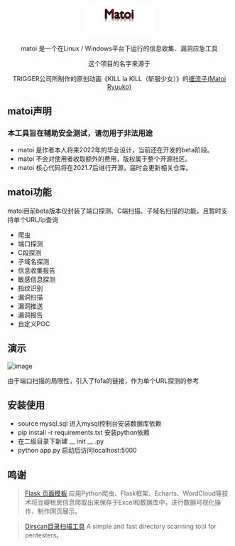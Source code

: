 <div align="center">
   <img width="160" src="./matoi.png" alt="logo"></br>



matoi 是一个在Linux / Windows平台下运行的信息收集、漏洞应急工具

这个项目的名字来源于
    <p>TRIGGER公司所制作的原创动画《KILL la KILL（斩服少女）》的<a href="https://zh.moegirl.org.cn/%E7%BC%A0%E6%B5%81%E5%AD%90">缠流子(Matoi Ryuuko)</a></p>
</div>

## matoi声明

### 本工具旨在辅助安全测试，请勿用于非法用途

- matoi 是作者本人将来2022年的毕业设计，当前还在开发的beta阶段。
- matoi 不会对使用者收取额外的费用，版权属于整个开源社区。
- matoi 核心代码将在2021.7后进行开源，届时会更新相关仓库。

## matoi功能

matoi目前beta版本仅封装了端口探测、C端扫描、子域名扫描的功能，且暂时支持单个URL/ip查询

- 爬虫
- 端口探测
- C段探测
- 子域名探测
- 信息收集报告
- 敏感信息探测
- 指纹识别
- 漏洞扫描
- 漏洞推送
- 漏洞报告
- 自定义POC

## 演示

![image](./matoi.gif)

由于端口扫描的局限性，引入了fofa的链接，作为单个URL探测的参考

## 安装使用

- source mysql.sql 进入mysql控制台安装数据库依赖
- pip install -r requirements.txt 安装python依赖
- 在二级目录下新建 __ init __ .py
- python app.py 启动后访问localhost:5000

## 鸣谢

> [Flask 页面模板](https://github.com/Donvink/Spider.BC) 应用Python爬虫、Flask框架、Echarts、WordCloud等技术将豆瓣租房信息爬取出来保存于Excel和数据库中，进行数据可视化操作、制作网页展示。

> [Dirscan目录扫描工具](https://github.com/j3ers3/Dirscan) A simple and fast directory scanning tool for pentesters。
